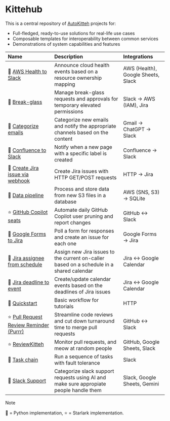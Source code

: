 # Kittehub

This is a central repository of [AutoKitteh](https://github.com/autokitteh/autokitteh)
projects for:

- Full-fledged, ready-to-use solutions for real-life use cases
- Composable templates for interoperability between common services
- Demonstrations of system capabilities and features

| Name                                                                             | Description                                                                              | Integrations                       |
| :------------------------------------------------------------------------------- | :--------------------------------------------------------------------------------------- | :--------------------------------- |
| 🐍 [AWS Health to Slack](./aws_health_to_slack/)                                 | Announce cloud health events based on a resource ownership mapping                       | AWS (Health), Google Sheets, Slack |
| 🐍 [Break-glass](./break_glass/)                                                 | Manage break-glass requests and approvals for temporary elevated permissions             | Slack &rarr; AWS (IAM), Jira       |
| 🐍 [Categorize emails](./categorize_emails/)                                     | Categorize new emails and notify the appropriate channels based on the content           | Gmail &rarr; ChatGPT &rarr; Slack  |
| 🐍 [Confluence to Slack](./confluence_to_slack/)                                 | Notify when a new page with a specific label is created                                  | Confluence &rarr; Slack            |
| 🐍 [Create Jira issue via webhook](./create_jira_issue/)                         | Create Jira issues with HTTP GET/POST requests                                           | HTTP &rarr; Jira                   |
| 🐍 [Data pipeline](./data_pipeline/)                                             | Process and store data from new S3 files in a database                                   | AWS (SNS, S3) &rarr; SQLite        |
| ⭐ [GitHub Copilot seats](./github_copilot/)                                     | Automate daily GitHub Copilot user pruning and report changes                            | GitHub &harr; Slack                |
| 🐍 [Google Forms to Jira](./google_forms_to_jira/)                               | Poll a form for responses and create an issue for each one                               | Google Forms &rarr; Jira           |
| 🐍 [Jira assignee from schedule](./jira_google_calendar/assignee_from_schedule/) | Assign new Jira issues to the current on-caller based on a schedule in a shared calendar | Jira &harr; Google Calendar        |
| 🐍 [Jira deadline to event](./jira_google_calendar/deadline_to_event/)           | Create/update calendar events based on the deadlines of Jira issues                      | Jira &harr; Google Calendar        |
| 🐍 [Quickstart](./quickstart/)                                                   | Basic workflow for tutorials                                                             | HTTP                               |
| ⭐ [Pull Request Review Reminder (Purrr)](./purrr/)                              | Streamline code reviews and cut down turnaround time to merge pull requests              | GitHub &harr; Slack                |
| ⭐ [ReviewKitteh](./reviewkitteh/)                                               | Monitor pull requests, and meow at random people                                         | GitHub, Google Sheets, Slack       |
| 🐍 [Task chain](./task_chain/)                                                   | Run a sequence of tasks with fault tolerance                                             | Slack                              |
| 🐍 [Slack Support](./slack_support/)                                             | Categorize slack support requests using AI and make sure appropiate people handle them   | Slack, Google Sheets, Gemini       |

> [!NOTE]
> 🐍 = Python implementation, ⭐ = Starlark implementation.
